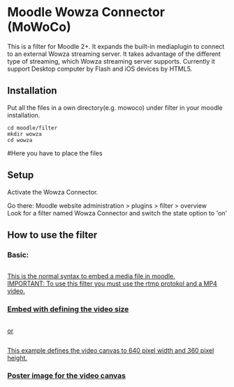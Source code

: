 # Moodle Wowza Connector (MoWoCo)

This is a filter for Moodle 2+. It expands the built-in mediaplugin to connect to an external Wowza streaming server. It takes advantage of the different type of streaming, which Wowza streaming server supports. Currently it support Desktop computer by Flash and iOS devices by HTML5. 


## Installation

Put all the files in a own directory(e.g. mowoco) under filter in your moodle installation.

<pre><code>cd moodle/filter  
mkdir wowza  
cd wowza</code></pre>
#Here you have to place the files

## Setup

Activate the Wowza Connector.

Go there: Moodle website administration > plugins > filter > overview  
Look for a filter named Wowza Connector and switch the state option to 'on'

## How to use the filter

### Basic:

<pre><code><a href="rtmp://streaming.server.de/vod/myvideo.mp4"></code></pre>
This is the normal syntax to embed a media file in moodle.  
IMPORTANT: To use this filter you must use the rtmp protokol and a MP4 video.  

### Embed with defining the video size

<pre><code><a href="rtmp://streaming.server.de/vod/myvideo.mp4?d=640x360"></code></pre> or  
<pre><code><a href="rtmp://streaming.server.de/vod/myvideo.mp4#d=640x360"></code></pre>

This example defines the video canvas to 640 pixel width and 360 pixel height. 

### Poster image for the video canvas

<pre><code><a href="rtmp://streaming.server.de/vod/myvideo.mp4><img src="http://moodle.server.com/image.png" /></a></code></pre>

